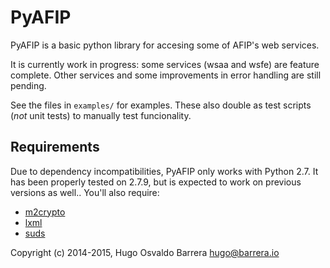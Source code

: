 PyAFIP
======

PyAFIP is a basic python library for accesing some of AFIP's web services.

It is currently work in progress: some services (wsaa and wsfe) are feature
complete. Other services and some improvements in error handling are still
pending.

See the files in `examples/` for examples. These also double as test scripts
(*not* unit tests) to manually test funcionality.

Requirements
------------

Due to dependency incompatibilities, PyAFIP only works with Python 2.7. It has
been properly tested on 2.7.9, but is expected to work on previous versions as
well.. You'll also require:

* [m2crypto](https://github.com/martinpaljak/M2Crypto)
* [lxml](http://lxml.de/)
* [suds](https://fedorahosted.org/suds/)

Copyright (c) 2014-2015, Hugo Osvaldo Barrera <hugo@barrera.io>
